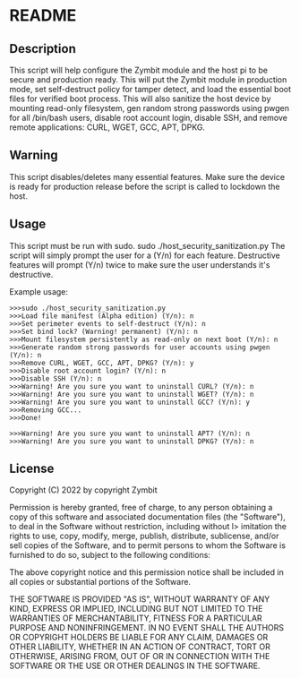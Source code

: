 # README


## Description
This script will help configure the Zymbit module and the host pi to be secure and production ready. This will put the Zymbit module in production mode, set self-destruct policy for tamper detect, and load the essential boot files for verified boot process. This will also sanitize the host device by mounting read-only filesystem, gen random strong passwords using pwgen for all /bin/bash users, disable root account login, disable SSH, and remove remote applications: CURL, WGET, GCC, APT, DPKG.

## Warning
This script disables/deletes many essential features. Make sure the device is ready for production release before the script is called to lockdown the host.

## Usage
This script must be run with sudo. sudo ./host_security_sanitization.py 
The script will simply prompt the user for a (Y/n) for each feature. Destructive features will prompt (Y/n) twice to make sure the user understands it's destructive.

Example usage:
```
>>>sudo ./host_security_sanitization.py
>>>Load file manifest (Alpha edition) (Y/n): n
>>>Set perimeter events to self-destruct (Y/n): n
>>>Set bind lock? (Warning! permanent) (Y/n): n
>>>Mount filesystem persistently as read-only on next boot (Y/n): n
>>>Generate random strong passwords for user accounts using pwgen (Y/n): n
>>>Remove CURL, WGET, GCC, APT, DPKG? (Y/n): y
>>>Disable root account login? (Y/n): n
>>>Disable SSH (Y/n): n
>>>Warning! Are you sure you want to uninstall CURL? (Y/n): n
>>>Warning! Are you sure you want to uninstall WGET? (Y/n): n
>>>Warning! Are you sure you want to uninstall GCC? (Y/n): y
>>>Removing GCC...
>>>Done!

>>>Warning! Are you sure you want to uninstall APT? (Y/n): n
>>>Warning! Are you sure you want to uninstall DPKG? (Y/n): n
```



## License
 Copyright (C) 2022 by copyright Zymbit

 Permission is hereby granted, free of charge, to any person obtaining a copy of this software and associated documentation files (the "Software"),
 to deal in the Software without restriction, including without l> imitation the rights to use, copy, modify, merge, publish, distribute, sublicense,
 and/or sell copies of the Software, and to permit persons to whom the Software is furnished to do so, subject to the following conditions:

 The above copyright notice and this permission notice shall be included in all copies or substantial portions of the Software.

 THE SOFTWARE IS PROVIDED "AS IS", WITHOUT WARRANTY OF ANY KIND, EXPRESS OR IMPLIED, INCLUDING BUT NOT LIMITED TO THE WARRANTIES OF MERCHANTABILITY,
FITNESS FOR A PARTICULAR PURPOSE AND NONINFRINGEMENT. IN NO EVENT SHALL THE AUTHORS OR COPYRIGHT HOLDERS BE LIABLE FOR ANY CLAIM, DAMAGES OR OTHER LIABILITY,
 WHETHER IN AN ACTION OF CONTRACT, TORT OR OTHERWISE, ARISING FROM, OUT OF OR IN CONNECTION WITH THE SOFTWARE OR THE USE OR OTHER DEALINGS IN THE SOFTWARE.
